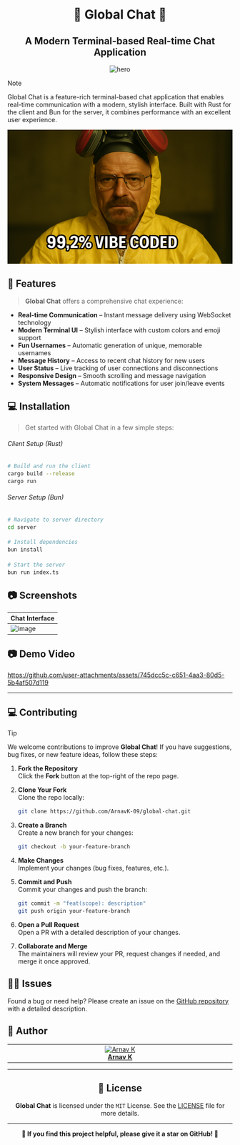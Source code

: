 <h1 align="center">💬 Global Chat 💬</h1>
<h2 align="center">A Modern Terminal-based Real-time Chat Application</h2>

<p align="center">
    <img alt="hero" width="450" src="https://emoji-route.deno.dev/svg/💬" />
</p>

> [!NOTE]
>
> Global Chat is a feature-rich terminal-based chat application that enables real-time communication with a modern, stylish interface. Built with Rust for the client and Bun for the server, it combines performance with an excellent user experience.

<p align="center">
    <img alt="vibe code badge" width="100%" height="300rem" src="/assets/vibe_coded.png" />
</p>

## 🌟 Features

> **Global Chat** offers a comprehensive chat experience:

- **Real-time Communication** – Instant message delivery using WebSocket technology
- **Modern Terminal UI** – Stylish interface with custom colors and emoji support
- **Fun Usernames** – Automatic generation of unique, memorable usernames
- **Message History** – Access to recent chat history for new users
- **User Status** – Live tracking of user connections and disconnections
- **Responsive Design** – Smooth scrolling and message navigation
- **System Messages** – Automatic notifications for user join/leave events

## 💻 Installation

> Get started with Global Chat in a few simple steps:

###### Client Setup (Rust)

```bash
# Build and run the client
cargo build --release
cargo run
```

###### Server Setup (Bun)

```bash
# Navigate to server directory
cd server

# Install dependencies
bun install

# Start the server
bun run index.ts
```

## 📷 Screenshots

| Chat Interface                                                                            |
| ----------------------------------------------------------------------------------------- |
| ![image](https://github.com/user-attachments/assets/f1e1fc51-a7dc-4361-8b02-52ea0afcdcae) |

## 📷 Demo Video

https://github.com/user-attachments/assets/745dcc5c-c651-4aa3-80d5-5b4af507d119

---

## 💻 Contributing

> [!TIP]  
> We welcome contributions to improve **Global Chat**! If you have suggestions, bug fixes, or new feature ideas, follow these steps:

1. **Fork the Repository**  
   Click the **Fork** button at the top-right of the repo page.

2. **Clone Your Fork**  
   Clone the repo locally:

   ```bash
   git clone https://github.com/ArnavK-09/global-chat.git
   ```

3. **Create a Branch**  
   Create a new branch for your changes:

   ```bash
   git checkout -b your-feature-branch
   ```

4. **Make Changes**  
   Implement your changes (bug fixes, features, etc.).

5. **Commit and Push**  
   Commit your changes and push the branch:

   ```bash
   git commit -m "feat(scope): description"
   git push origin your-feature-branch
   ```

6. **Open a Pull Request**  
   Open a PR with a detailed description of your changes.

7. **Collaborate and Merge**  
   The maintainers will review your PR, request changes if needed, and merge it once approved.

## 🙋‍♂️ Issues

Found a bug or need help? Please create an issue on the [GitHub repository](https://github.com/ArnavK-09/global-chat/issues) with a detailed description.

## 👤 Author

<table>
  <tbody>
    <tr>
        <td align="center" valign="top" width="14.28%"><a href="https://github.com/ArnavK-09"><img src="https://github.com/ArnavK-09.png?s=100" width="130px;" alt="Arnav K"/></a><br /><a href="https://github.com/ArnavK-09"<h4><b>Arnav K</b></h3></a></td>
    </tr>
  </tbody>
</table>

---

<h2 align="center">📄 License</h2>

<p align="center">
<strong>Global Chat</strong> is licensed under the <code>MIT</code> License. See the <a href="LICENSE">LICENSE</a> file for more details.
</p>

---

<p align="center">
    <strong>🌟 If you find this project helpful, please give it a star on GitHub! 🌟</strong>
</p>
